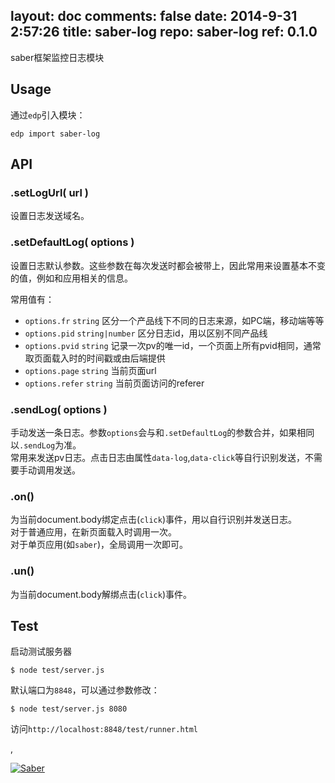 layout: doc
comments: false
date: 2014-9-31 2:57:26
title: saber-log
repo: saber-log
ref: 0.1.0
---

saber框架监控日志模块

## Usage

通过`edp`引入模块：

    edp import saber-log

## API

### .setLogUrl( url )

设置日志发送域名。

### .setDefaultLog( options )

设置日志默认参数。这些参数在每次发送时都会被带上，因此常用来设置基本不变的值，例如和应用相关的信息。

常用值有：

* `options.fr` `string` 区分一个产品线下不同的日志来源，如PC端，移动端等等
* `options.pid` `string|number` 区分日志id，用以区别不同产品线
* `options.pvid` `string` 记录一次pv的唯一id，一个页面上所有pvid相同，通常取页面载入时的时间戳或由后端提供
* `options.page` `string` 当前页面url
* `options.refer` `string` 当前页面访问的referer

### .sendLog( options )

手动发送一条日志。参数`options`会与和`.setDefaultLog`的参数合并，如果相同以`.sendLog`为准。  
常用来发送pv日志。点击日志由属性`data-log`,`data-click`等自行识别发送，不需要手动调用发送。

### .on()

为当前document.body绑定点击(`click`)事件，用以自行识别并发送日志。  
对于普通应用，在新页面载入时调用一次。  
对于单页应用(如`saber`)，全局调用一次即可。  

### .un()

为当前document.body解绑点击(`click`)事件。

## Test

启动测试服务器

    $ node test/server.js

默认端口为`8848`，可以通过参数修改：

    $ node test/server.js 8080

访问`http://localhost:8848/test/runner.html`


,

[![Saber](https://f.cloud.github.com/assets/157338/1485433/aeb5c72a-4714-11e3-87ae-7ef8ae66e605.png)](http://ecomfe.github.io/saber/)